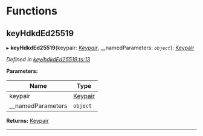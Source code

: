 

# Functions

<a id="keyhdkded25519"></a>

##  keyHdkdEd25519

▸ **keyHdkdEd25519**(keypair: *[Keypair](_types_.md#keypair)*, __namedParameters: *`object`*): [Keypair](_types_.md#keypair)

*Defined in [key/hdkdEd25519.ts:13](https://github.com/polkadot-js/common/blob/f8f2349/packages/util-crypto/src/key/hdkdEd25519.ts#L13)*

**Parameters:**

| Name | Type |
| ------ | ------ |
| keypair | [Keypair](_types_.md#keypair) |
| __namedParameters | `object` |

**Returns:** [Keypair](_types_.md#keypair)

___

